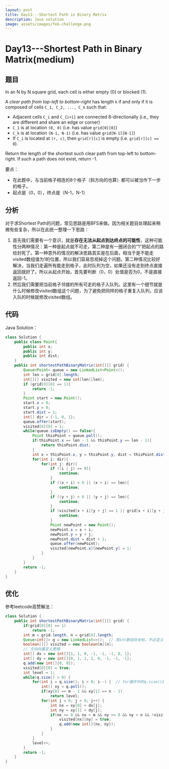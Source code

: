 ```yaml
---
layout: post
title: Day13---Shortest Path in Binary Matrix
description: Java solution
image: assets/images/feb-challenge.png
---
```


# Day13---Shortest Path in Binary Matrix(medium)

## 题目

In an N by N square grid, each cell is either empty (0) or blocked (1).

A *clear path from top-left to bottom-right* has length `k` if and only if it is composed of cells `C_1, C_2, ..., C_k` such that:

- Adjacent cells `C_i` and `C_{i+1}` are connected 8-directionally (i.e., they are different and share an edge or corner)
- `C_1` is at location `(0, 0)` (i.e. has value `grid[0][0]`)
- `C_k` is at location `(N-1, N-1)` (i.e. has value `grid[N-1][N-1]`)
- If `C_i` is located at `(r, c)`, then `grid[r][c]` is empty (i.e. `grid[r][c] == 0`).

Return the length of the shortest such clear path from top-left to bottom-right. If such a path does not exist, return -1.

要点：

* 在此题中，与当前格子相连的8个格子（斜方向的也算）都可以被当作下一步的格子。
* 起点是（0，0），终点是（N-1，N-1）

## 分析

对于求Shortest Path的问题，常见思路是用BFS来做。因为相关题目处理起来稍微有些复杂，所以在此统一整理一下思路：

1. 首先我们需要有一个意识，就是**存在无法从起点到达终点的可能性**，这种可能性分两种情况：第一种是起点就不可走，第二种是有一圈闭合的“1”把起点的路给封死了。第一种意外的情况的解决思路其实是在后面，相当于是不能走visited数组值为1的位置，所以我们容易忽视掉这个问题。第二种情况比较好解决，当我们走遍所有能走到格子，此时队列为空，如果还没有走到终点直接返回就好了。所以从起点开始，首先要判断（0，0）处值是否为0，不是直接返回-1。
2. 然后我们需要把当前格子邻接的所有可走的格子入队列。这里有一个细节就是什么时候修改visited数组这个问题，为了避免把同样的格子重复入队列，应该入队的时候就修改visited数组。

## 代码

Java Solution：

```java
class Solution {
    public class Point{
        public int x;
        public int y;
        public int dist;
    }
    public int shortestPathBinaryMatrix(int[][] grid) {
        Queue<Point> queue = new LinkedList<Point>();
        int len = grid[0].length;
        int[][] visited = new int[len][len];
        if (grid[0][0] == 1){
            return -1;
        }
        Point start = new Point();
        start.x = 0;
        start.y = 0;
        start.dist = 1;
        int[] dir = {-1, 0, 1};
        queue.offer(start);
        visited[0][0] = 1;
        while(queue.isEmpty() == false){
            Point thisPoint = queue.poll();
            if(thisPoint.x == len - 1 && thisPoint.y == len - 1){
                return thisPoint.dist;
            }
            int x = thisPoint.x, y = thisPoint.y, dist = thisPoint.dist;
            for(int i: dir){
                for(int j: dir){
                    if ((i | j) == 0){
                        continue;
                    }
                    if ((x + i) < 0 || (x + i) == len){
                        continue;
                    }
                    if ((y + j) < 0 || (y + j) == len){
                        continue;
                    }
                    if (visited[x + i][y + j] == 1 || grid[x + i][y + j] == 1){
                        continue;
                    }
                    Point newPoint = new Point();
                    newPoint.x = x + i;
                    newPoint.y = y + j;
                    newPoint.dist = dist + 1;
                    queue.offer(newPoint);
                    visited[newPoint.x][newPoint.y] = 1;
                }
            }
        }
        return -1;
    }
}
```

## 优化

参考leetcode高赞解法：

```java
class Solution {
    public int shortestPathBinaryMatrix(int[][] grid) {
        if(grid[0][0] == 1) 
            return -1;
        int m = grid.length, n = grid[0].length;
        Queue<int[]> q = new LinkedList<>();  // 用int数组存坐标，不必定义一个class
        boolean[][] visited = new boolean[m][n];
		// 方向向量定义更细
        int[] dx = new int[]{1, 1, 0, -1, -1, -1, 0, 1};
        int[] dy = new int[]{0, 1, 1, 1, 0, -1, -1, -1};
        q.add(new int[]{0, 0});
        visited[0][0] = true;
        int level = 1;
        while(q.size() > 0) {
            for(int i = q.size(); i > 0; i--) {  // for循环中的q.size()固定，以此来达到分层次的作用
                int[] xy = q.poll();
                if(xy[0] == m - 1 && xy[1] == n - 1)
                    return level;
                for(int j = 0; j < 8; j++) { 
                    int nx = xy[0] + dx[j];
                    int ny = xy[1] + dy[j];
                    if(nx >= 0 && nx < m && ny >= 0 && ny < n && !visited[nx][ny] && grid[nx][ny] == 0) {
                        visited[nx][ny] = true;
                        q.add(new int[]{nx, ny});
                    }
                }
            }
            level++;
        }
        return -1;
    }
}
```

